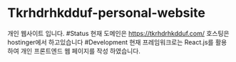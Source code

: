 # Tkrhdrhkdduf-personal-website
개인 웹사이트 입니다.
#Status
현재 도메인은 https://tkrhdrhkdduf.com/ 호스팅은 hostinger에서 하고있습니다
#Development
현재 프레임워크로는 React.js를 활용하여 개인 프론트엔드 웹 페이지를 작성 하였습니다.
